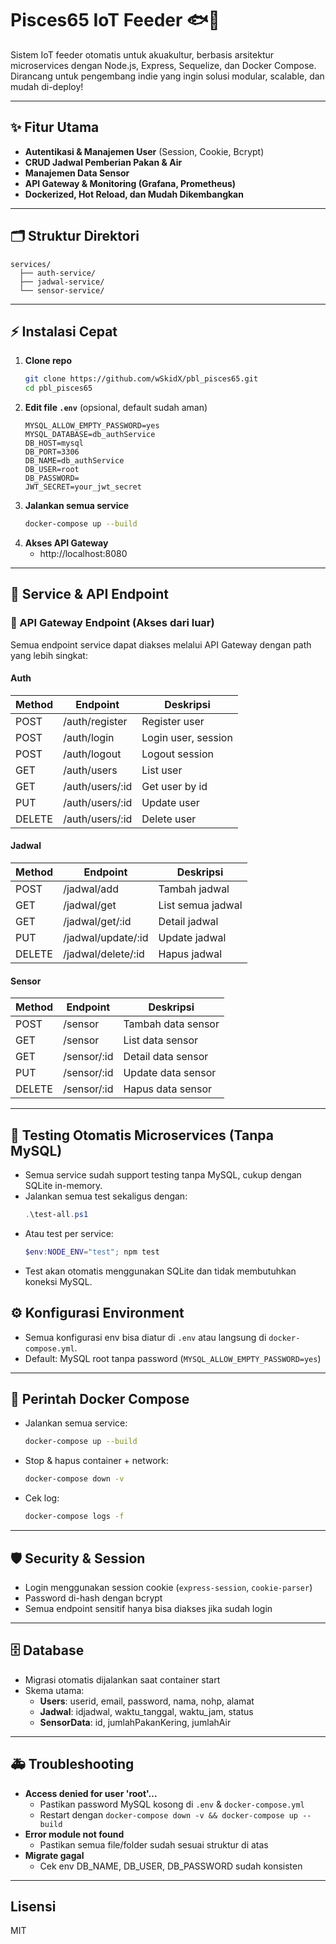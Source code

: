 # Pisces65 IoT Feeder 🐟🚀

Sistem IoT feeder otomatis untuk akuakultur, berbasis arsitektur microservices dengan Node.js, Express, Sequelize, dan Docker Compose. Dirancang untuk pengembang indie yang ingin solusi modular, scalable, dan mudah di-deploy!

---

## ✨ Fitur Utama
- **Autentikasi & Manajemen User** (Session, Cookie, Bcrypt)
- **CRUD Jadwal Pemberian Pakan & Air**
- **Manajemen Data Sensor**
- **API Gateway & Monitoring (Grafana, Prometheus)**
- **Dockerized, Hot Reload, dan Mudah Dikembangkan**

---

## 🗂️ Struktur Direktori
```
services/
  ├── auth-service/
  ├── jadwal-service/
  └── sensor-service/
```

---

## ⚡ Instalasi Cepat

1. **Clone repo**
   ```bash
   git clone https://github.com/wSkidX/pbl_pisces65.git
   cd pbl_pisces65
   ```
2. **Edit file `.env`** (opsional, default sudah aman)
   ```env
   MYSQL_ALLOW_EMPTY_PASSWORD=yes
   MYSQL_DATABASE=db_authService
   DB_HOST=mysql
   DB_PORT=3306
   DB_NAME=db_authService
   DB_USER=root
   DB_PASSWORD=
   JWT_SECRET=your_jwt_secret
   ```
3. **Jalankan semua service**
   ```bash
   docker-compose up --build
   ```
4. **Akses API Gateway**
   - http://localhost:8080

---

## 🧩 Service & API Endpoint

### 📡 API Gateway Endpoint (Akses dari luar)
Semua endpoint service dapat diakses melalui API Gateway dengan path yang lebih singkat:

#### Auth
| Method | Endpoint         | Deskripsi           |
|--------|------------------|---------------------|
| POST   | /auth/register   | Register user       |
| POST   | /auth/login      | Login user, session |
| POST   | /auth/logout     | Logout session      |
| GET    | /auth/users      | List user           |
| GET    | /auth/users/:id  | Get user by id      |
| PUT    | /auth/users/:id  | Update user         |
| DELETE | /auth/users/:id  | Delete user         |

#### Jadwal
| Method | Endpoint               | Deskripsi           |
|--------|------------------------|---------------------|
| POST   | /jadwal/add            | Tambah jadwal       |
| GET    | /jadwal/get            | List semua jadwal   |
| GET    | /jadwal/get/:id        | Detail jadwal       |
| PUT    | /jadwal/update/:id     | Update jadwal       |
| DELETE | /jadwal/delete/:id     | Hapus jadwal        |

#### Sensor
| Method | Endpoint         | Deskripsi             |
|--------|------------------|-----------------------|
| POST   | /sensor          | Tambah data sensor    |
| GET    | /sensor          | List data sensor      |
| GET    | /sensor/:id      | Detail data sensor    |
| PUT    | /sensor/:id      | Update data sensor    |
| DELETE | /sensor/:id      | Hapus data sensor     |


---

## 🚦 Testing Otomatis Microservices (Tanpa MySQL)

- Semua service sudah support testing tanpa MySQL, cukup dengan SQLite in-memory.
- Jalankan semua test sekaligus dengan:
  ```powershell
  .\test-all.ps1
  ```
- Atau test per service:
  ```powershell
  $env:NODE_ENV="test"; npm test
  ```
- Test akan otomatis menggunakan SQLite dan tidak membutuhkan koneksi MySQL.

## ⚙️ Konfigurasi Environment
- Semua konfigurasi env bisa diatur di `.env` atau langsung di `docker-compose.yml`.
- Default: MySQL root tanpa password (`MYSQL_ALLOW_EMPTY_PASSWORD=yes`)

---

## 🐳 Perintah Docker Compose
- Jalankan semua service:
  ```bash
  docker-compose up --build
  ```
- Stop & hapus container + network:
  ```bash
  docker-compose down -v
  ```
- Cek log:
  ```bash
  docker-compose logs -f
  ```

---

## 🛡️ Security & Session
- Login menggunakan session cookie (`express-session`, `cookie-parser`)
- Password di-hash dengan bcrypt
- Semua endpoint sensitif hanya bisa diakses jika sudah login

---

## 🗄️ Database
- Migrasi otomatis dijalankan saat container start
- Skema utama:
  - **Users**: userid, email, password, nama, nohp, alamat
  - **Jadwal**: idjadwal, waktu_tanggal, waktu_jam, status
  - **SensorData**: id, jumlahPakanKering, jumlahAir

---

## 🚑 Troubleshooting
- **Access denied for user 'root'...**
  - Pastikan password MySQL kosong di `.env` & `docker-compose.yml`
  - Restart dengan `docker-compose down -v && docker-compose up --build`
- **Error module not found**
  - Pastikan semua file/folder sudah sesuai struktur di atas
- **Migrate gagal**
  - Cek env DB_NAME, DB_USER, DB_PASSWORD sudah konsisten

---

## Lisensi
MIT
